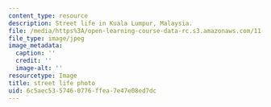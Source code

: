 ```yaml
---
content_type: resource
description: Street life in Kuala Lumpur, Malaysia.
file: /media/https%3A/open-learning-course-data-rc.s3.amazonaws.com/11-384-malaysia-sustainable-cities-practicum-spring-2018/6c5aec5357460776ffea7e47e08ed7dc_11-384-classroom.jpg
file_type: image/jpeg
image_metadata:
  caption: ''
  credit: ''
  image-alt: ''
resourcetype: Image
title: street life photo
uid: 6c5aec53-5746-0776-ffea-7e47e08ed7dc
---
```


